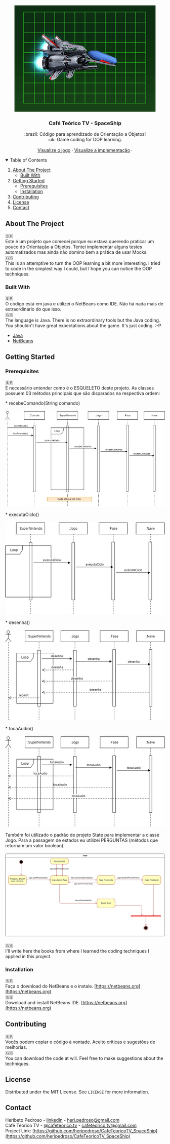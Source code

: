 <!-- PROJECT LOGO -->
<br />
<p align="center">
  <a href="https://github.com/heripedroso/CafeTeoricoTV_SpaceShip">
    <img src="images/SpaceShip.gif" alt="Logo">
  </a>

  <h3 align="center">Café Teórico TV - SpaceShip</h3>

  <p align="center">
    :brazil: Código para aprendizado de Orientação a Objetos! <br>
    :uk: Game coding for OOP learning.
    <br />
    <br />
    <a href="https://github.com/othneildrew/Best-README-Template">Visualize o jogo</a>
    ·
    <a href="https://github.com/othneildrew/Best-README-Template">Visualize a implementação</a>
    ·
  </p>
</p>



<!-- TABLE OF CONTENTS -->
<details open="open">
  <summary>Table of Contents</summary>
  <ol>
    <li>
      <a href="#about-the-project">About The Project</a>
      <ul>
        <li><a href="#built-with">Built With</a></li>
      </ul>
    </li>
    <li>
      <a href="#getting-started">Getting Started</a>
      <ul>
        <li><a href="#prerequisites">Prerequisites</a></li>
        <li><a href="#installation">Installation</a></li>
      </ul>
    </li>
    <li><a href="#contributing">Contributing</a></li>
    <li><a href="#license">License</a></li>
    <li><a href="#contact">Contact</a></li>
  </ol>
</details>



<!-- ABOUT THE PROJECT -->
## About The Project

:brazil:<br>
Este é um projeto que comecei porque eu estava querendo praticar um pouco do Orientação a Objetos. Tentei implementar alguns testes automatizados mas ainda não domino bem a prática de usar Mocks.<br>
:uk:<br>
This is an attemptive to turn the OOP learning a bit more interesting. I tried to code in the simplest way I could, but I hope you can notice the OOP techniques.<br>

### Built With

:brazil:<br>
O código está em java e utilizei o NetBeans como IDE. Não há nada mais de extraordinário do que isso.<br>
:uk:<br>
The language is Java. There is no extraordinary tools but the Java coding. You shouldn't have great expectations about the game. It's just coding. :-P <br>
* [Java](https://getbootstrap.com)
* [NetBeans](https://https://netbeans.org/)



<!-- GETTING STARTED -->
## Getting Started

### Prerequisites
:brazil:<br>
É necessário entender como é o ESQUELETO deste projeto. As classes possuem 03 métodos principais que são disparados na respectiva ordem: 
<p>
* recebeComando(String comando)<br><br>
    <img src="images/sequencia_01.jpg" alt="Logo">
  <p>
* executaCiclo()<br><br>
    <img src="images/sequencia_02.jpg" alt="Logo">
  <p>
* desenha()<br><br>
    <img src="images/sequencia_03.jpg" alt="Logo">
    <p>
* tocaAudio()<br><br>
    <img src="images/sequencia_04.jpg" alt="Logo">
<p>      

Também foi utilizado o padrão de projeto State para implementar a classe Jogo. Para a passagem de estados eu utilizei PERGUNTAS (métodos que retornam um valor boolean).<br><br>
  <a href="https://github.com/heripedroso/CafeTeoricoTV_SpaceShip">
    <img src="images/estados_01.jpg" alt="Logo">
  </a>
<br>  
:uk:<br>
I'll write here the books from where I learned the coding techniques I applied in this project. <br>


### Installation

:brazil:<br>
Faça o download do NetBeans e o instale. [https://netbeans.org](https://netbeans.org)<br>
:uk:<br>
Download and install NetBeans IDE. [https://netbeans.org](https://netbeans.org)<br>


<!-- CONTRIBUTING -->
## Contributing

:brazil:<br>
Vocês podem copiar o código à vontade. Aceito críticas e sugestões de melhorias. <br>
:uk:<br>
You can download the code at will. Feel free to make suggestions about the techniques. <br>

<!-- LICENSE -->
## License

Distributed under the MIT License. See `LICENSE` for more information.



<!-- CONTACT -->
## Contact

Heribeto Pedroso - [linkedin](https://linkedin.com/in/heripedroso) - heri.pedroso@gmail.com <br>
Café Teórico TV - [@cafeteorico.tv](https://instagram.com/cafeteorico.tv) - cafeteorico.tv@gmail.com <br>
Project Link: [https://github.com/heripedroso/CafeTeoricoTV_SpaceShip](https://github.com/heripedroso/CafeTeoricoTV_SpaceShip) <br>


<!-- MARKDOWN LINKS & IMAGES -->
<!-- https://www.markdownguide.org/basic-syntax/#reference-style-links -->
[contributors-shield]: https://img.shields.io/github/contributors/othneildrew/Best-README-Template.svg?style=for-the-badge
[contributors-url]: https://github.com/heripedroso/CafeTeoricoTV_SpaceShip/graphs/contributors
[forks-shield]: https://img.shields.io/github/forks/othneildrew/Best-README-Template.svg?style=for-the-badge
[forks-url]: https://github.com/heripedroso/CafeTeoricoTV_SpaceShip/network/members
[stars-shield]: https://img.shields.io/github/stars/othneildrew/Best-README-Template.svg?style=for-the-badge
[stars-url]: https://github.com/heripedroso/CafeTeoricoTV_SpaceShip/stargazers
[license-shield]: https://img.shields.io/github/license/othneildrew/Best-README-Template.svg?style=for-the-badge
[license-url]: https://github.com/heripedroso/CafeTeoricoTV_SpaceShip/blob/master/LICENSE.txt
[linkedin-shield]: https://img.shields.io/badge/-LinkedIn-black.svg?style=for-the-badge&logo=linkedin&colorB=555
[linkedin-url]: https://linkedin.com/in/heripedroso
[product-screenshot]: images/screenshot.png
